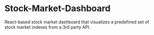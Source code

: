# Stock-Market-Dashboard
React-based stock market dashboard that visualizes a predefined set of stock market indexes from a 3rd party API.
